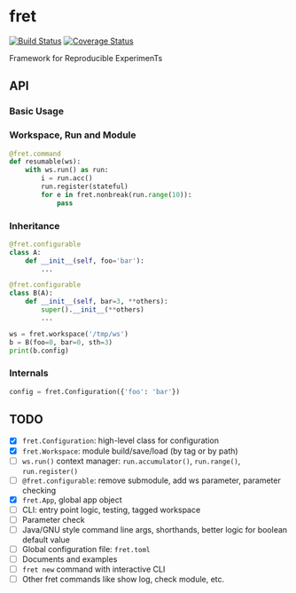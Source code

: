 # fret

[![Build Status](https://travis-ci.org/yxonic/fret.svg?branch=master)](https://travis-ci.org/yxonic/fret) [![Coverage Status](https://coveralls.io/repos/github/yxonic/fret/badge.svg?branch=master)](https://coveralls.io/github/yxonic/fret?branch=master)

Framework for Reproducible ExperimenTs

## API

### Basic Usage

### Workspace, Run and Module
```python
@fret.command
def resumable(ws):
    with ws.run() as run:
        i = run.acc()
        run.register(stateful)
        for e in fret.nonbreak(run.range(10)):
            pass
```

### Inheritance
```python
@fret.configurable
class A:
    def __init__(self, foo='bar'):
        ...

@fret.configurable
class B(A):
    def __init__(self, bar=3, **others):
        super().__init__(**others)
        ...

ws = fret.workspace('/tmp/ws')
b = B(foo=0, bar=0, sth=3)
print(b.config)
```

### Internals
```python
config = fret.Configuration({'foo': 'bar'})
```

## TODO
- [x] `fret.Configuration`: high-level class for configuration
- [x] `fret.Workspace`: module build/save/load (by tag or by path)
- [ ] `ws.run()` context manager: `run.accumulator()`, `run.range()`, `run.register()`
- [ ] `@fret.configurable`: remove submodule, add ws parameter, parameter checking
- [x] `fret.App`, global app object
- [ ] CLI: entry point logic, testing, tagged workspace
- [ ] Parameter check
- [ ] Java/GNU style command line args, shorthands, better logic for boolean default value
- [ ] Global configuration file: `fret.toml`
- [ ] Documents and examples
- [ ] `fret new` command with interactive CLI
- [ ] Other fret commands like show log, check module, etc.
